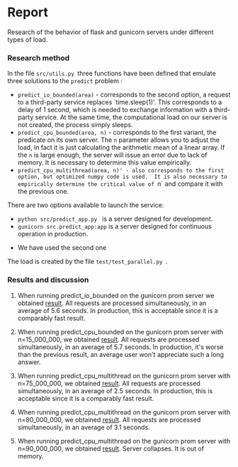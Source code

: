 # Report
Research of the behavior of flask and gunicorn servers under different types of load. 

### Research method

In the file `src/utils.py `three functions have been defined that emulate three solutions to the `predict` problem :
- `predict_io_bounded(area)` - corresponds to the second option, a request to a third-party service replaces `time.sleep(1)'. 
This corresponds to a delay of 1 second, which is needed to exchange information with a third-party service. 
At the same time, the computational load on our server is not created, the process simply sleeps. 
- `predict_cpu_bounded(area, n)` - corresponds to the first variant, the predicate on its own server. 
The `n` parameter allows you to adjust the load, in fact it is just calculating the arithmetic mean of a linear array. 
If the `n` is large enough, the server will issue an error due to lack of memory. 
It is necessary to determine this value empirically. 
- `predict_cpu_multithread(area, n)' - also corresponds to the first option, but optimized numpy code is used. 
It is also necessary to empirically determine the critical value of `n` and compare it with the previous one. 

There are two options available to launch the service: 
- `python src/predict_app.py ` is a server designed for development. 
- `gunicorn src.predict_app:app` is a server designed for continuous operation in production. 
* We have used the second one

The load is created by the file `test/test_parallel.py `.  


### Results and discussion
1) When running predict_io_bounded on the gunicorn prom server we obtained [result](https://github.com/MathewShuvarikov/pabd24/blob/main/log/test_gunicorn_predict_io_bounded.txt). 
All requests are processed simultaneously, in an average of 5.6 seconds. 
In production, this is acceptable since it is a comparably fast result.

2) When running predict_cpu_bounded on the gunicorn prom server with n=15_000_000, we obtained [result](https://github.com/MathewShuvarikov/pabd24/blob/main/log/test_np_flask_cpu_15mln.txt). 
All requests are processed simultaneously, in an average of 5.7 seconds. 
In production, it's worse than the previous result, an average user won't appreciate such a long answer.

4) When running predict_cpu_multithread on the gunicorn prom server with n=75_000_000, we obtained [result](https://github.com/MathewShuvarikov/pabd24/blob/main/log/test_np_flask_mult_75mln.txt). 
All requests are processed simultaneously, in an average of 2.5 seconds. 
In production, this is acceptable since it is a comparably fast result.

5) When running predict_cpu_multithread on the gunicorn prom server with n=80_000_000, we obtained [result](https://github.com/MathewShuvarikov/pabd24/blob/main/log/test_np_flask_mult_80mln.txt). 
All requests are processed simultaneously, in an average of 3.1 seconds.

6) When running predict_cpu_multithread on the gunicorn prom server with n=90_000_000, we obtained [result](https://github.com/MathewShuvarikov/pabd24/blob/main/log/test_np_flask_mult_90mln.txt). 
Server collapses. It is out of memory.
